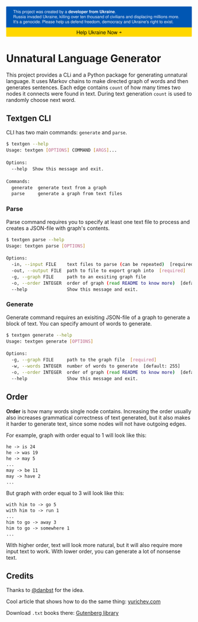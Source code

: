[![Stand With Ukraine](https://raw.githubusercontent.com/vshymanskyy/StandWithUkraine/main/banner-direct-single.svg)](https://stand-with-ukraine.pp.ua)

# Unnatural Language Generator

This project provides a CLi and a Python package for generating *un*natural language.
It uses Markov chains to make directed graph of words and then generates sentences.
Each edge contains `count` of how many times two nodes it connects were found in text.
During text generation `count` is used to randomly choose next word.

## Textgen CLI

CLI has two main commands: `generate` and `parse`.

```bash
$ textgen --help
Usage: textgen [OPTIONS] COMMAND [ARGS]...

Options:
  --help  Show this message and exit.

Commands:
  generate  generate text from a graph
  parse     generate a graph from text files
```

### Parse

Parse command requires you to specify at least one text file
to process and creates a JSON-file with graph's contents.

```bash
$ textgen parse --help
Usage: textgen parse [OPTIONS]

Options:
  -in, --input FILE    text files to parse (can be repeated)  [required]
  -out, --output FILE  path to file to export graph into  [required]
  -g, --graph FILE     path to an exsiting graph file
  -o, --order INTEGER  order of graph (read README to know more)  [default: 1]
  --help               Show this message and exit.
```

### Generate

Generate command requires an exisiting JSON-file of a graph to generate
a block of text. You can specify amount of words to generate.

```bash
$ textgen generate --help
Usage: textgen generate [OPTIONS]

Options:
  -g, --graph FILE     path to the graph file  [required]
  -w, --words INTEGER  number of words to generate  [default: 255]
  -o, --order INTEGER  order of graph (read README to know more)  [default: 1]
  --help               Show this message and exit.
```

## Order

**Order** is how many words single node contains.
Increasing the order usually also increases grammatical correctness of text generated,
but it also makes it harder to generate text, since some nodes will not have outgoing edges.

For example, graph with order equal to 1 will look like this:

```
he -> is 24
he -> was 19
he -> may 5
...
may -> be 11
may -> have 2
...
```

But graph with order equal to 3 will look like this:

```
with him to -> go 5
with him to -> run 1
...
him to go -> away 3
him to go -> somewhere 1
...
```

With higher order, text will look more natural, but it will also require more input text to work.
With lower order, you can generate a lot of nonsense text.

## Credits

Thanks to [@danbst](https://github.com/danbst) for the idea.

Cool article that shows how to do the same thing: [yurichev.com](https://yurichev.com/blog/markov/)

Download `.txt` books there: [Gutenberg library](https://www.gutenberg.org/)
